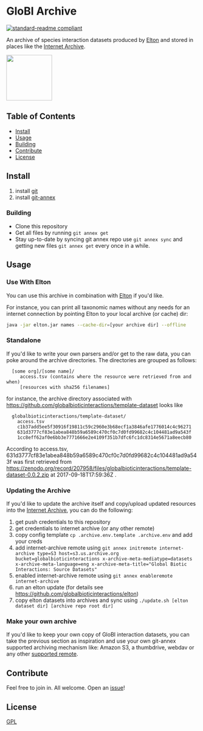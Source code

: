 # GloBI Archive

[![standard-readme compliant](https://img.shields.io/badge/standard--readme-OK-green.svg?style=flat-square)](https://github.com/RichardLitt/standard-readme)

An archive of species interaction datasets produced by [Elton](https://github.com/globalbioticinteractions/elton) and stored in places like the [Internet Archive](https://archive.org). 

<a href="http://globalbioticinteractions.org/">
  <img src="http://www.globalbioticinteractions.org/assets/globi.svg" height="120">
</a>

## Table of Contents

- [Install](#install)
- [Usage](#usage)
- [Building](#building)
- [Contribute](#contribute)
- [License](#license)

## Install

1. install [git](https://git-scm.com/)
1. install [git-annex](https://git-annex.branchable.com)  

### Building

* Clone this repository
* Get all files by running ```git annex get```
* Stay up-to-date by syncing git annex repo use ```git annex sync``` and getting new files ```git annex get``` every once in a while.

## Usage

### Use With Elton
You can use this archive in combination with [Elton](https://github.com/globalbioticinteractions/elton) if you'd like.

For instance, you can print all taxonomic names without any needs for an internet connection by pointing Elton to your local archive (or cache) dir:

```sh
java -jar elton.jar names --cache-dir=[your archive dir] --offline
```


### Standalone
If you'd like to write your own parsers and/or get to the raw data, you can poke around the archive directories. The directories are grouped as follows:

```
  [some org]/[some name]/
     access.tsv (contains where the resource were retrieved from and when)
     [resources with sha256 filenames] 
```

for instance, the archive directory associated with https://github.com/globalbioticinteractions/template-dataset looks like

```
  globalbioticinteractions/template-dataset/
    access.tsv
    c1b37add5ee5f30916f19811c59c2960e3b68ecf1a3846afe1776014c4c96271
    631d3777cf83e1abea848b59a6589c470cf0c7d0fd99682c4c104481ad9a543f
    1cc8eff62af0e6bb3e7771666e2e4109f351b7dfc6fc1dc8314e5671a8eecb80
```

According to access.tsv, 631d3777cf83e1abea848b59a6589c470cf0c7d0fd99682c4c104481ad9a543f was first retrieved from https://zenodo.org/record/207958/files/globalbioticinteractions/template-dataset-0.0.2.zip at 2017-09-18T17:59:36Z .

### Updating the Archive
If you'd like to update the archive itself and copy/upload updated resources into the [Internet Archive](https://archive.org), you can do the following: 

1. get push credentials to this repository
1. get credentials to internet archive (or any other remote)
1. copy config template ```cp .archive.env.template .archive.env``` and add your creds 
1. add internet-archive remote using ```git annex initremote internet-archive type=S3 host=s3.us.archive.org bucket=globalbioticinteractions x-archive-meta-mediatype=datasets x-archive-meta-language=eng x-archive-meta-title="Global Biotic Interactions: Source Datasets"```
1. enabled internet-archive remote using ```git annex enableremote internet-archive```
1. run an elton update (for details see https://github.com/globalbioticinteractions/elton)
1. copy elton datasets into archives and sync using ```./update.sh [elton dataset dir] [archive repo root dir]```

### Make your own archive
If you'd like to keep your own copy of GloBI interaction datasets, you can take the previous section as inspiration and use your own git-annex supported archiving mechanism like: Amazon S3, a thumbdrive, webdav or any other [supported remote](https://git-annex.branchable.com/special_remotes/). 

## Contribute

Feel free to join in. All welcome. Open an [issue](https://github.com/globalbioticinteractions/archive/issues)!

## License

[GPL](LICENSE)
